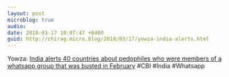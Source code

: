 ```yaml
---
layout: post
microblog: true
audio: 
date: 2018-03-17 10:07:47 +0400
guid: http://chirag.micro.blog/2018/03/17/yowza-india-alerts.html
---
```

Yowza: [India alerts 40 countries about pedophiles who were members of a whatsapp group that was busted in February](http://www.ibtimes.co.in/india-alerts-40-countries-about-pedophiles-busted-whatsapp-child-porn-racket-763715) #CBI #India #Whatsapp
